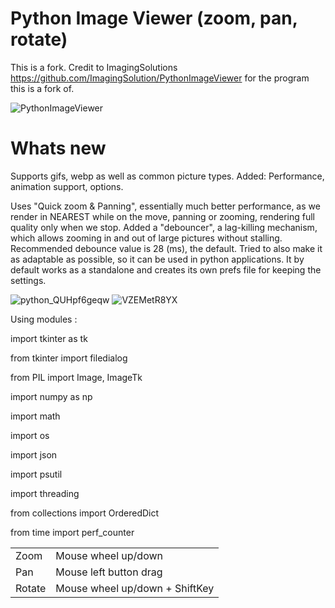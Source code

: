 # Python Image Viewer (zoom, pan, rotate)

This is a fork.
Credit to ImagingSolutions https://github.com/ImagingSolution/PythonImageViewer for the program this is a fork of.

![PythonImageViewer](https://user-images.githubusercontent.com/29155364/106603190-7449bd00-650a-11eb-80f1-b3fe96ba88bf.gif)

# Whats new #
Supports gifs, webp as well as common picture types.
Added: Performance, animation support, options.

Uses "Quick zoom & Panning", essentially much better performance, as we render in NEAREST while on the move, panning or zooming, rendering full quality only when we stop.
Added a "debouncer", a lag-killing mechanism, which allows zooming in and out of large pictures without stalling. Recommended debounce value is 28 (ms), the default.
Tried to also make it as adaptable as possible, so it can be used in python applications. It by default works as a standalone and creates its own prefs file for keeping the settings.

![python_QUHpf6geqw](https://github.com/user-attachments/assets/e7a61b4e-b34d-4b1d-97df-d4a9740f7427) ![VZEMetR8YX](https://github.com/user-attachments/assets/3f54a56e-0ef8-4395-b345-cf2b4ed7636a)


Using modules : 

import tkinter as tk

from tkinter import filedialog

from PIL import Image, ImageTk

import numpy as np

import math

import os

import json

import psutil

import threading

from collections import OrderedDict

from time import perf_counter


|        |                                |
| ------ | ------------------------------ |
| Zoom   | Mouse wheel up/down            |
| Pan    | Mouse left button drag         |
| Rotate | Mouse wheel up/down + ShiftKey |



